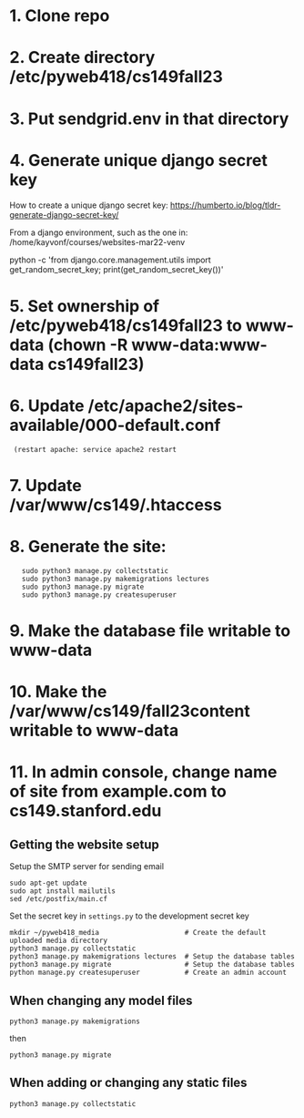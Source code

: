 
# 1. Clone repo
# 2. Create directory /etc/pyweb418/cs149fall23
# 3. Put sendgrid.env in that directory
# 4. Generate unique django secret key

How to create a unique django secret key:
https://humberto.io/blog/tldr-generate-django-secret-key/

From a django environment, such as the one in:
/home/kayvonf/courses/websites-mar22-venv

python -c 'from django.core.management.utils import get_random_secret_key; print(get_random_secret_key())'

# 5. Set ownership of /etc/pyweb418/cs149fall23 to www-data  (chown -R www-data:www-data cs149fall23)

# 6. Update /etc/apache2/sites-available/000-default.conf
     (restart apache: service apache2 restart
# 7. Update /var/www/cs149/.htaccess

# 8. Generate the site:
       sudo python3 manage.py collectstatic
       sudo python3 manage.py makemigrations lectures
       sudo python3 manage.py migrate
       sudo python3 manage.py createsuperuser

# 9. Make the database file writable to www-data
# 10. Make the /var/www/cs149/fall23content writable to www-data

# 11. In admin console, change name of site from example.com to cs149.stanford.edu


## Getting the website setup

Setup the SMTP server for sending email

```
sudo apt-get update
sudo apt install mailutils
sed /etc/postfix/main.cf
```

Set the secret key in `settings.py` to the development secret key

```
mkdir ~/pyweb418_media                     # Create the default uploaded media directory
python3 manage.py collectstatic
python3 manage.py makemigrations lectures  # Setup the database tables
python3 manage.py migrate                  # Setup the database tables
python manage.py createsuperuser           # Create an admin account
```

## When changing any model files

```
python3 manage.py makemigrations
```

then

```
python3 manage.py migrate
```

## When adding or changing any static files

```
python3 manage.py collectstatic
```
